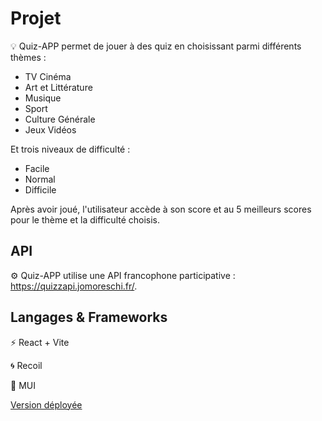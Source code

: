 # Projet

<g-emoji class="g-emoji" alias="bulb" fallback-src="https://github.githubassets.com/images/icons/emoji/unicode/1f4a1.png">💡</g-emoji> Quiz-APP permet de jouer à des quiz en choisissant parmi différents thèmes :

- TV Cinéma
- Art et Littérature
- Musique
- Sport
- Culture Générale
- Jeux Vidéos

Et trois niveaux de difficulté :

- Facile
- Normal
- Difficile

Après avoir joué, l'utilisateur accède à son score et au 5 meilleurs scores pour le thème et la difficulté choisis.

## API

<g-emoji class="g-emoji" alias="gear" fallback-src="https://github.githubassets.com/images/icons/emoji/unicode/2699.png">⚙️</g-emoji> Quiz-APP utilise une API francophone participative : https://quizzapi.jomoreschi.fr/.

## Langages & Frameworks

<g-emoji class="g-emoji" alias="zap" fallback-src="https://github.githubassets.com/images/icons/emoji/unicode/26a1.png">⚡️</g-emoji> React + Vite

🌀 Recoil

<g-emoji class="g-emoji" alias="jigsaw" fallback-src="https://github.githubassets.com/images/icons/emoji/unicode/1f9e9.png">🧩</g-emoji> MUI

[Version déployée](https://fanciful-sawine-54b1a6.netlify.app/)
